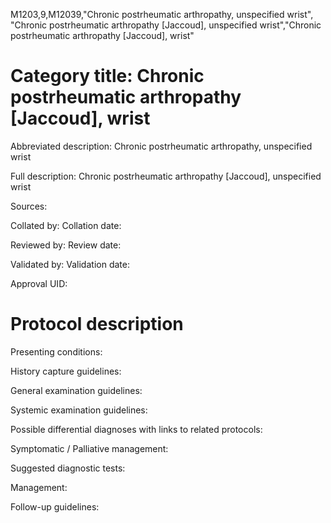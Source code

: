 M1203,9,M12039,"Chronic postrheumatic arthropathy, unspecified wrist", "Chronic postrheumatic arthropathy [Jaccoud], unspecified wrist","Chronic postrheumatic arthropathy [Jaccoud], wrist"
# Category title: Chronic postrheumatic arthropathy [Jaccoud], wrist

Abbreviated description: Chronic postrheumatic arthropathy, unspecified wrist

Full description: Chronic postrheumatic arthropathy [Jaccoud], unspecified wrist

Sources:

Collated by:
Collation date:

Reviewed by:
Review date:

Validated by:
Validation date:

Approval UID:

# Protocol description

Presenting conditions:

History capture guidelines:

General examination guidelines:

Systemic examination guidelines:

Possible differential diagnoses with links to related protocols:

Symptomatic / Palliative management:

Suggested diagnostic tests:

Management:

Follow-up guidelines:

